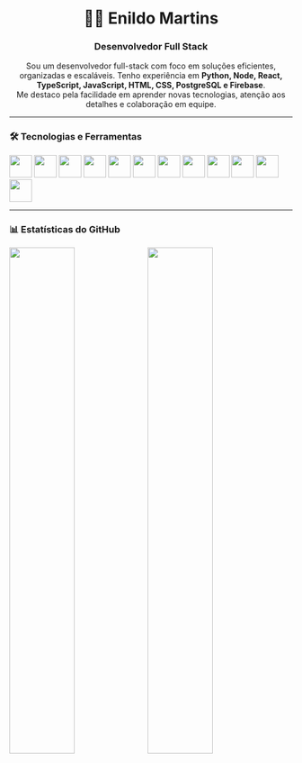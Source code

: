<!-- GitHub README personalizado -->

<h1 align="center">👨‍💻 Enildo Martins</h1>
<h3 align="center">Desenvolvedor Full Stack</h3>

<p align="center">
Sou um desenvolvedor full-stack com foco em soluções eficientes, organizadas e escaláveis. Tenho experiência em <strong>Python, Node, React, TypeScript, JavaScript, HTML, CSS, PostgreSQL e Firebase</strong>. <br>
Me destaco pela facilidade em aprender novas tecnologias, atenção aos detalhes e colaboração em equipe.
</p>

---

### 🛠️ Tecnologias e Ferramentas

<p align="left">
  <img src="https://cdn.jsdelivr.net/gh/devicons/devicon/icons/python/python-original.svg" width="40"/>
  <img src="https://cdn.jsdelivr.net/gh/devicons/devicon/icons/nodejs/nodejs-original.svg" width="40"/>
  <img src="https://cdn.jsdelivr.net/gh/devicons/devicon/icons/javascript/javascript-original.svg" width="40"/>
  <img src="https://cdn.jsdelivr.net/gh/devicons/devicon/icons/typescript/typescript-original.svg" width="40"/>
  <img src="https://cdn.jsdelivr.net/gh/devicons/devicon/icons/react/react-original.svg" width="40"/>
  <img src="https://cdn.jsdelivr.net/gh/devicons/devicon/icons/html5/html5-original.svg" width="40"/>
  <img src="https://cdn.jsdelivr.net/gh/devicons/devicon/icons/css3/css3-original.svg" width="40"/>
  <img src="https://cdn.jsdelivr.net/gh/devicons/devicon/icons/docker/docker-original.svg" width="40"/>
  <img src="https://cdn.jsdelivr.net/gh/devicons/devicon/icons/postgresql/postgresql-original.svg" width="40"/>
  <img src="https://cdn.jsdelivr.net/gh/devicons/devicon/icons/mysql/mysql-original.svg" width="40"/>
  <img src="https://cdn.jsdelivr.net/gh/devicons/devicon/icons/firebase/firebase-plain.svg" width="40"/>
  <img src="https://cdn.jsdelivr.net/gh/devicons/devicon/icons/git/git-original.svg" width="40"/>
</p>

---

### 📊 Estatísticas do GitHub

<p align="left">
  <img src="https://github-readme-stats.vercel.app/api?username=Enildo-Martins&show_icons=true&theme=dark" width="48%"/>
  <img src="https://github-readme-stats.vercel.app/api/top-langs/?username=Enildo-Martins&layout=compact&theme=dark" width="48%"/>
</p>
